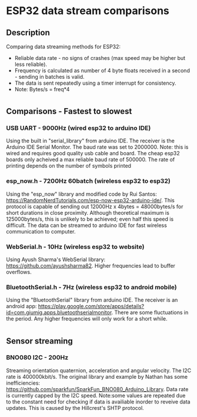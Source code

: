 # ESP32 data stream comparisons
## Description
Comparing data streaming methods for ESP32:
* Reliable data rate - no signs of crashes (max speed may be higher but less reliable).
* Frequency is calculated as number of 4 byte floats received in a second - sending in batches is valid.
* The data is sent repeatedly using a timer interrupt for consistency.
* Note: Bytes/s = freq*4
#
#
## Comparisons - Fastest to slowest
### USB UART - 9000Hz (wired esp32 to arduino IDE)
Using the built in "serial_library" from arduino IDE. The receiver is the Arduino IDE Serial Monitor. The baud rate was set to 2000000. Note: this is wired and requires good quality usb cable and board. The cheap esp32 boards only acheived a max reliable baud rate of 500000. The rate of printing depends on the number of symbols printed

### esp_now.h - 7200Hz 60batch (wireless esp32 to esp32)
Using the "esp_now" library and modified code by Rui Santos: https://RandomNerdTutorials.com/esp-now-esp32-arduino-ide/. This protocol is capable of sending out 12000Hz x 4bytes = 48000bytes/s for short durations in close proximity. Although theoretical maximum is 125000bytes/s, this is unlikely to be achieved; even half this speed is difficult. The data can be streamed to arduino IDE for fast wireless communication to computer.

### WebSerial.h - 10Hz (wireless esp32 to website)
Using Ayush Sharma's WebSerial library: https://github.com/ayushsharma82. Higher frequencies lead to buffer overflows.

### BluetoothSerial.h - 7Hz (wireless esp32 to android mobile)
Using the "BluetoothSerial" library from arduino IDE. The receiver is an android app: https://play.google.com/store/apps/details?id=com.giumig.apps.bluetoothserialmonitor. There are some fluctuations in the period. Any higher frequencies will only work for a short while.
##
#
## Sensor streaming
### BNO080 I2C - 200Hz
Streaming orientation quaternion, acceleration and angular velocity. The I2C rate is 400000kbit/s. The original library and example by Nathan has some inefficiencies: https://github.com/sparkfun/SparkFun_BNO080_Arduino_Library. Data rate is currently capped by the I2C speed. Note:some values are repeated due to the constant need for checking if data is availiable inorder to reveive data updates. This is caused by the Hillcrest's SHTP protocol.

